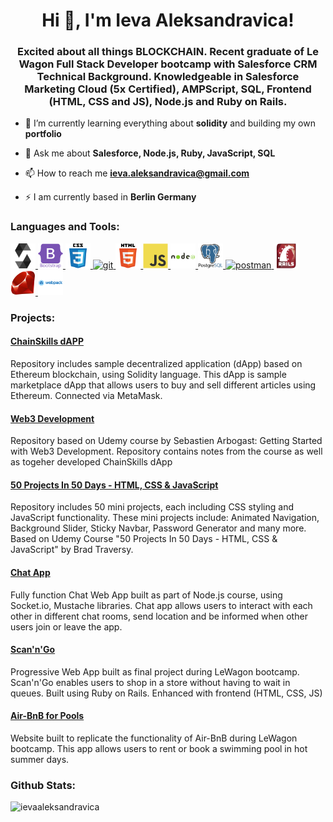 

<h1 align="center">Hi 👋, I'm Ieva Aleksandravica!</h1>
<h3 align="center">Excited about all things BLOCKCHAIN. Recent graduate of Le Wagon Full Stack Developer bootcamp with Salesforce CRM Technical Background. Knowledgeable in Salesforce Marketing Cloud (5x Certified), AMPScript, SQL, Frontend (HTML, CSS and JS), Node.js and Ruby on Rails.</h3>

- 🌱 I’m currently learning everything about **solidity** and building my own **portfolio**

- 💬 Ask me about **Salesforce, Node.js, Ruby, JavaScript, SQL**

- 📫 How to reach me **ieva.aleksandravica@gmail.com**

- ⚡ I am currently based in **Berlin Germany**


<h3 align="left">Languages and Tools:</h3>
<p align="left"> <a href="https://getbootstrap.com" target="_blank"> <img src="https://raw.githubusercontent.com/devicons/devicon/master/icons/solidity/solidity-original.svg" alt="solidity" width="40" height="40"/> <img src="https://raw.githubusercontent.com/devicons/devicon/master/icons/bootstrap/bootstrap-plain-wordmark.svg" alt="bootstrap" width="40" height="40"/> </a> <a href="https://www.w3schools.com/css/" target="_blank"> <img src="https://raw.githubusercontent.com/devicons/devicon/master/icons/css3/css3-original-wordmark.svg" alt="css3" width="40" height="40"/> </a> <a href="https://git-scm.com/" target="_blank"> <img src="https://www.vectorlogo.zone/logos/git-scm/git-scm-icon.svg" alt="git" width="40" height="40"/> </a> <a href="https://www.w3.org/html/" target="_blank"> <img src="https://raw.githubusercontent.com/devicons/devicon/master/icons/html5/html5-original-wordmark.svg" alt="html5" width="40" height="40"/> </a> <a href="https://developer.mozilla.org/en-US/docs/Web/JavaScript" target="_blank"> <img src="https://raw.githubusercontent.com/devicons/devicon/master/icons/javascript/javascript-original.svg" alt="javascript" width="40" height="40"/> </a> <a href="https://nodejs.org" target="_blank"> <img src="https://raw.githubusercontent.com/devicons/devicon/master/icons/nodejs/nodejs-original-wordmark.svg" alt="nodejs" width="40" height="40"/> </a> <a href="https://www.postgresql.org" target="_blank"> <img src="https://raw.githubusercontent.com/devicons/devicon/master/icons/postgresql/postgresql-original-wordmark.svg" alt="postgresql" width="40" height="40"/> </a> <a href="https://postman.com" target="_blank"> <img src="https://www.vectorlogo.zone/logos/getpostman/getpostman-icon.svg" alt="postman" width="40" height="40"/> </a> <a href="https://rubyonrails.org" target="_blank"> <img src="https://raw.githubusercontent.com/devicons/devicon/master/icons/rails/rails-original-wordmark.svg" alt="rails" width="40" height="40"/> </a> <a href="https://www.ruby-lang.org/en/" target="_blank"> <img src="https://raw.githubusercontent.com/devicons/devicon/master/icons/ruby/ruby-original.svg" alt="ruby" width="40" height="40"/> </a> <a href="https://webpack.js.org" target="_blank"> <img src="https://raw.githubusercontent.com/devicons/devicon/d00d0969292a6569d45b06d3f350f463a0107b0d/icons/webpack/webpack-original-wordmark.svg" alt="webpack" width="40" height="40"/> </a> </p>

<h3 align="left">Projects:</h3>

#### [ChainSkills dAPP](https://github.com/ievaaleksandravica/chainlist-truffle4)
Repository includes sample decentralized application (dApp) based on Ethereum blockchain, using Solidity language. This dApp is sample marketplace dApp that allows users to buy and sell different articles using Ethereum. Connected via MetaMask.

#### [Web3 Development](https://github.com/ievaaleksandravica/web3-development)
Repository based on Udemy course by Sebastien Arbogast: Getting Started with Web3 Development. Repository contains notes from the course as well as togeher developed ChainSkills dApp

#### [50 Projects In 50 Days - HTML, CSS & JavaScript](https://github.com/ievaaleksandravica/50-HTML-JS-CSS-projects)
Repository includes 50 mini projects, each including CSS styling and JavaScript functionality. These mini projects include: Animated Navigation, Background Slider, Sticky Navbar, Password Generator and many more. Based on Udemy Course "50 Projects In 50 Days - HTML, CSS & JavaScript" by Brad Traversy. 

#### [Chat App](https://murmuring-basin-04910.herokuapp.com/)
Fully function Chat Web App built as part of Node.js course, using Socket.io, Mustache libraries. Chat app allows users to interact with each other in different chat rooms, send location and be informed when other users join or leave the app. 

#### [Scan'n'Go](https://www.scan-and-go.me)
Progressive Web App built as final project during LeWagon bootcamp. Scan'n'Go enables users to shop in a store without having to wait in queues. Built using Ruby on Rails. Enhanced with frontend (HTML, CSS, JS)

#### [Air-BnB for Pools](https://airbnb-for-swimming.herokuapp.com)
Website built to replicate the functionality of Air-BnB during LeWagon bootcamp. This app allows users to rent or book a swimming pool in hot summer days.
<h3 align="left">Github Stats:</h3>

<p><img align="left" src="https://github-readme-stats.vercel.app/api/top-langs?username=ievaaleksandravica&show_icons=true&locale=en&layout=compact" alt="ievaaleksandravica" /></p>




